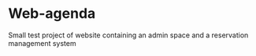 # Web-agenda
Small test project of website containing an admin space and a reservation management system
